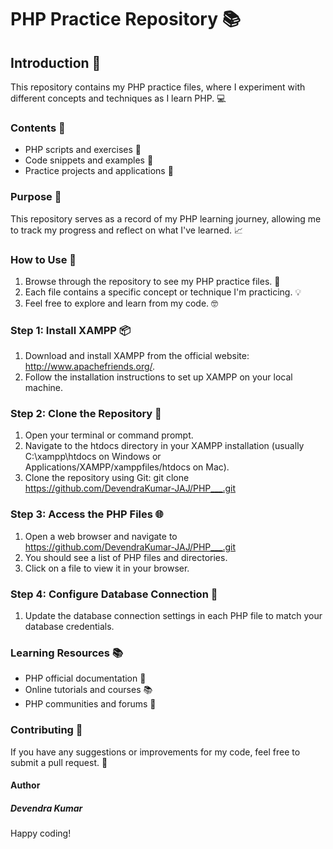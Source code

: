 # PHP Practice Repository 📚
## Introduction 🤝
This repository contains my PHP practice files, where I experiment with different concepts and techniques as I learn PHP. 💻

### Contents 📁

- PHP scripts and exercises 📝
- Code snippets and examples 📄
- Practice projects and applications 🚀

### Purpose 🎯

This repository serves as a record of my PHP learning journey, allowing me to track my progress and reflect on what I've learned. 📈

### How to Use 🤔

1. Browse through the repository to see my PHP practice files. 📂
2. Each file contains a specific concept or technique I'm practicing. 💡
3. Feel free to explore and learn from my code. 🤓

### Step 1: Install XAMPP 📦
1. Download and install XAMPP from the official website: http://www.apachefriends.org/.
2. Follow the installation instructions to set up XAMPP on your local machine.

### Step 2: Clone the Repository 📂
1. Open your terminal or command prompt.
2. Navigate to the htdocs directory in your XAMPP installation (usually C:\xampp\htdocs on Windows or Applications/XAMPP/xamppfiles/htdocs on Mac).
3. Clone the repository using Git: git clone https://github.com/DevendraKumar-JAJ/PHP___.git

### Step 3: Access the PHP Files 🌐
1. Open a web browser and navigate to https://github.com/DevendraKumar-JAJ/PHP___.git
2. You should see a list of PHP files and directories.
3. Click on a file to view it in your browser.

### Step 4: Configure Database Connection 🔗
1. Update the database connection settings in each PHP file to match your database credentials.

### Learning Resources 📚

- PHP official documentation 📄
- Online tutorials and courses 📚
- PHP communities and forums 👥

### Contributing 🤝

If you have any suggestions or improvements for my code, feel free to submit a pull request. 🤝

#### Author
##### Devendra Kumar
Happy coding!